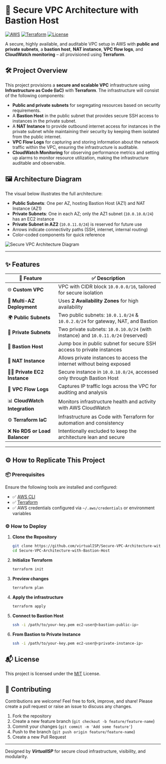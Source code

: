 
# 🔐 Secure VPC Architecture with Bastion Host

[![AWS](https://img.shields.io/badge/AWS-FF9900?style=for-the-badge&logo=amazonaws&logoColor=white)](https://aws.amazon.com/)
[![Terraform](https://img.shields.io/badge/Terraform-7B3F00?style=for-the-badge&logo=terraform&logoColor=white)](https://www.terraform.io/)
[![License](https://img.shields.io/badge/License-MIT-blue.svg)](LICENSE)

A secure, highly available, and auditable VPC setup in AWS with **public and private subnets**, a **bastion host**, **NAT instance**, **VPC flow logs**, and **CloudWatch monitoring** – all provisioned using **Terraform**.

## 🛠️ Project Overview

This project provisions a **secure and scalable VPC** infrastructure using **Infrastructure as Code (IaC)** with **Terraform**. The infrastructure will consist of the following components:

- **Public and private subnets** for segregating resources based on security requirements.
- A **Bastion Host** in the public subnet that provides secure SSH access to instances in the private subnet.
- A **NAT Instance** to provide outbound internet access for instances in the private subnet while maintaining their security by keeping them isolated from the public internet.
- **VPC Flow Logs** for capturing and storing information about the network traffic within the VPC, ensuring the infrastructure is auditable.
- **CloudWatch Monitoring** for observing performance metrics and setting up alarms to monitor resource utilization, making the infrastructure auditable and observable.

## 🖼️ Architecture Diagram

The visual below illustrates the full architecture:

- **Public Subnets**: One per AZ, hosting Bastion Host (AZ1) and NAT Instance (AZ1)
- **Private Subnets**: One in each AZ; only the AZ1 subnet (`10.0.10.0/24`) has an EC2 instance
- **Private Subnet in AZ2** (`10.0.11.0/24`) is reserved for future use
- Arrows indicate connectivity paths (SSH, internet, internal routing)
- Color-coded components for quick reference

![Secure VPC Architecture Diagram](https://github.com/user-attachments/assets/52c36cda-9977-45c5-8afa-56eed1a2c279)

---

## ✨ Features

| 🔰 Feature                       | ✅ Description |
|-------------------------------|------------------------------------------------------------------|
| 🌐 **Custom VPC**             | VPC with CIDR block `10.0.0.0/16`, tailored for secure isolation |
| 🏢 **Multi-AZ Deployment**    | Uses **2 Availability Zones** for high availability               |
| 🌍 **Public Subnets**         | Two public subnets: `10.0.1.0/24` & `10.0.2.0/24` for gateway, NAT, and Bastion |
| 🔐 **Private Subnets**        | Two private subnets: `10.0.10.0/24` (with instance) and `10.0.11.0/24` (reserved) |
| 🧱 **Bastion Host**           | Jump box in public subnet for secure SSH access to private instances |
| 🚪 **NAT Instance**           | Allows private instances to access the internet without being exposed |
| 👨‍💻 **Private EC2 Instance** | Secure instance in `10.0.10.0/24`, accessed only through Bastion Host |
| 📄 **VPC Flow Logs**          | Captures IP traffic logs across the VPC for auditing and analysis |
| 📊 **CloudWatch Integration** | Monitors infrastructure health and activity with AWS CloudWatch |
| ⚙️ **Terraform IaC**          | Infrastructure as Code with Terraform for automation and consistency |
| ❌ **No RDS or Load Balancer**| Intentionally excluded to keep the architecture lean and secure |

---

## ⚙️ How to Replicate This Project

### 📦 Prerequisites

Ensure the following tools are installed and configured:

- ✅ [AWS CLI](https://docs.aws.amazon.com/cli/latest/userguide/install-cliv2.html)
- ✅ [Terraform](https://developer.hashicorp.com/terraform/downloads)
- ✅ AWS credentials configured via `~/.aws/credentials` or environment variables

### ⚙️ How to Deploy

1. **Clone the Repository**
   ```bash
   git clone https://github.com/virtualISP/Secure-VPC-Architecture-with-Bastion-Host.git
   cd Secure-VPC-Architecture-with-Bastion-Host
   ```

2. **Initialize Terraform**
   ```bash
   terraform init
   ```

3. **Preview changes**
   ```bash
   terraform plan
   ```

4. **Apply the infrastructure**
   ```bash
   terraform apply
   ```

5. **Connect to Bastion Host**
   ```bash
   ssh -i /path/to/your-key.pem ec2-user@<bastion-public-ip>
   ```

6. **From Bastion to Private Instance**
   ```bash
   ssh -i /path/to/your-key.pem ec2-user@<private-instance-ip>
   ```

## 📬 License

This project is licensed under the [MIT](https://github.com/virtualISP/Secure-VPC-Architecture-with-Bastion-Host/blob/main/LICENSE) License.

## 🤝 Contributing

Contributions are welcome!
Feel free to fork, improve, and share! Please create a pull request or raise an issue to discuss any changes.

1. Fork the repository
2. Create a new feature branch (`git checkout -b feature/feature-name`)
3. Commit your changes (`git commit -m 'Add some feature'`)
4. Push to the branch (`git push origin feature/feature-name`)
5. Create a new Pull Request
---
Designed by ***VirtualISP*** for secure cloud infrastructure, visibility, and modularity.
